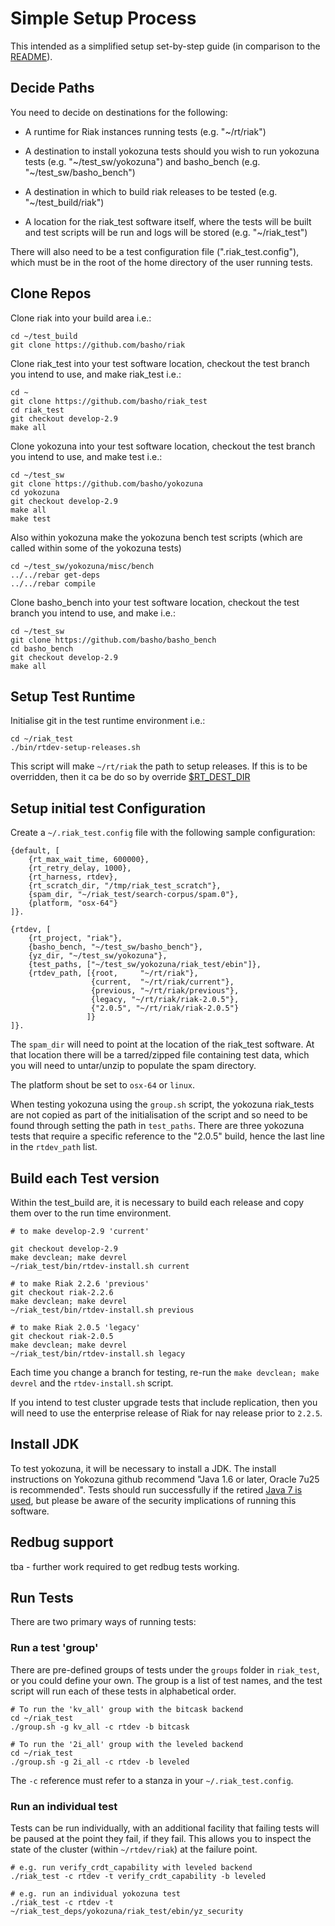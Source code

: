 # Simple Setup Process

This intended as a simplified setup set-by-step guide (in comparison to the [README](../README.md)).

## Decide Paths

You need to decide on destinations for the following:

- A runtime for Riak instances running tests (e.g. "~/rt/riak")

- A destination to install yokozuna tests should you wish to run yokozuna tests (e.g. "\~/test_sw/yokozuna") and basho_bench (e.g. "\~/test_sw/basho_bench")

- A destination in which to build riak releases to be tested (e.g. "~/test_build/riak")

- A location for the riak_test software itself, where the tests will be built and test scripts will be run and logs will be stored (e.g. "~/riak_test")

There will also need to be a test configuration file (".riak_test.config"), which must be in the root of the home directory of the user running tests.

## Clone Repos

Clone riak into your build area i.e.:

```
cd ~/test_build
git clone https://github.com/basho/riak
```

Clone riak_test into your test software location, checkout the test branch you intend to use, and make riak_test i.e.:

```
cd ~
git clone https://github.com/basho/riak_test
cd riak_test
git checkout develop-2.9
make all
```

Clone yokozuna into your test software location, checkout the test branch you intend to use, and make test i.e.:

```
cd ~/test_sw
git clone https://github.com/basho/yokozuna
cd yokozuna
git checkout develop-2.9
make all
make test
```

Also within yokozuna make the yokozuna bench test scripts (which are called within some of the yokozuna tests)

```
cd ~/test_sw/yokozuna/misc/bench
../../rebar get-deps
../../rebar compile
```

Clone basho_bench into your test software location, checkout the test branch you intend to use, and make i.e.:

```
cd ~/test_sw
git clone https://github.com/basho/basho_bench
cd basho_bench
git checkout develop-2.9
make all
```

## Setup Test Runtime

Initialise git in the test runtime environment i.e.:

```
cd ~/riak_test
./bin/rtdev-setup-releases.sh
```

This script will make `~/rt/riak` the path to setup releases.  If this is to be overridden, then it ca be do so by override [$RT_DEST_DIR](../bin/rtdev-setup-releases.sh#L11)

## Setup initial test Configuration

Create a `~/.riak_test.config` file with the following sample configuration:

```
{default, [
    {rt_max_wait_time, 600000},
    {rt_retry_delay, 1000},
    {rt_harness, rtdev},
    {rt_scratch_dir, "/tmp/riak_test_scratch"},
    {spam_dir, "~/riak_test/search-corpus/spam.0"},
    {platform, "osx-64"}
]}.

{rtdev, [
    {rt_project, "riak"},
    {basho_bench, "~/test_sw/basho_bench"},
    {yz_dir, "~/test_sw/yokozuna"},
    {test_paths, ["~/test_sw/yokozuna/riak_test/ebin"]},
    {rtdev_path, [{root,     "~/rt/riak"},
                  {current,  "~/rt/riak/current"},
                  {previous, "~/rt/riak/previous"},
                  {legacy, "~/rt/riak/riak-2.0.5"},
                  {"2.0.5", "~/rt/riak/riak-2.0.5"}
                 ]}
]}.
```

The `spam_dir` will need to point at the location of the riak_test software.  At that location there will be a tarred/zipped file containing test data, which you will need to untar/unzip to populate the spam directory.

The platform shout be set to `osx-64` or `linux`.

When testing yokozuna using the `group.sh` script, the yokozuna riak_tests are not copied as part of the initialisation of the script and so need to be found through setting the path in `test_paths`.  There are three yokozuna tests that require a specific reference to the "2.0.5" build, hence the last line in the `rtdev_path` list.

## Build each Test version

Within the test_build are, it is necessary to build each release and copy them over to the run time environment.  

```
# to make develop-2.9 'current'

git checkout develop-2.9
make devclean; make devrel
~/riak_test/bin/rtdev-install.sh current

# to make Riak 2.2.6 'previous'
git checkout riak-2.2.6
make devclean; make devrel
~/riak_test/bin/rtdev-install.sh previous

# to make Riak 2.0.5 'legacy'
git checkout riak-2.0.5
make devclean; make devrel
~/riak_test/bin/rtdev-install.sh legacy
```

Each time you change a branch for testing, re-run the `make devclean; make devrel` and the `rtdev-install.sh` script.

If you intend to test cluster upgrade tests that include replication, then you will need to use the enterprise release of Riak for nay release prior to `2.2.5`.

## Install JDK

To test yokozuna, it will be necessary to install a JDK.  The install instructions on Yokozuna github recommend "Java 1.6 or later, Oracle 7u25 is recommended".  Tests should run successfully if the retired [Java 7 is used](https://java.com/en/download/faq/java_7.xml), but please be aware of the security implications of running this software.

## Redbug support

tba - further work required to get redbug tests working.

## Run Tests

There are two primary ways of running tests:

### Run a test 'group'

There are pre-defined groups of tests under the `groups` folder in `riak_test`, or you could define your own.  The group is a list of test names, and the test script will run each of these tests in alphabetical order.

```
# To run the 'kv_all' group with the bitcask backend
cd ~/riak_test
./group.sh -g kv_all -c rtdev -b bitcask

# To run the '2i_all' group with the leveled backend
cd ~/riak_test
./group.sh -g 2i_all -c rtdev -b leveled
```

The `-c` reference must refer to a stanza in your `~/.riak_test.config`.

### Run an individual test

Tests can be run individually, with an additional facility that failing tests will be paused at the point they fail, if they fail.  This allows you to inspect the state of the cluster (within `~/rtdev/riak`) at the failure point.

```
# e.g. run verify_crdt_capability with leveled backend
./riak_test -c rtdev -t verify_crdt_capability -b leveled

# e.g. run an individual yokozuna test
./riak_test -c rtdev -t ~/riak_test_deps/yokozuna/riak_test/ebin/yz_security
```
